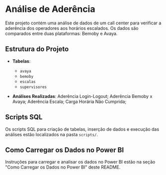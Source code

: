 # Análise de Aderência

Este projeto contém uma análise de dados de um call center para verificar a aderência dos operadores aos horários escalados. Os dados são comparados entre duas plataformas: Bemoby e Avaya.

## Estrutura do Projeto

- **Tabelas**:
  - `avaya`
  - `bemoby`
  - `escalas`
  - `supervisores`

- **Análises Realizadas**:
    Aderência Login-Logout;
    Aderência Bemoby x Avaya;
    Aderência Escala;
    Carga Horária Não Cumprida;

## Scripts SQL

Os scripts SQL para criação de tabelas, inserção de dados e execução das análises estão localizados na pasta `scripts/`.

## Como Carregar os Dados no Power BI

Instruções para carregar e analisar os dados no Power BI estão na seção "Como Carregar os Dados no Power BI" deste README.
